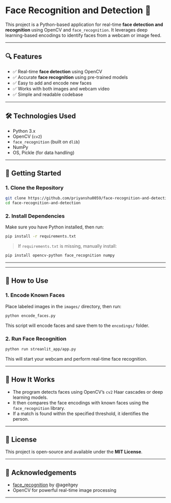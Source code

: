# Face Recognition and Detection 🎯

This project is a Python-based application for real-time **face detection and recognition** using OpenCV and `face_recognition`. It leverages deep learning-based encodings to identify faces from a webcam or image feed.

---

## 🔍 Features

* ✅ Real-time **face detection** using OpenCV
* ✅ Accurate **face recognition** using pre-trained models
* ✅ Easy to add and encode new faces
* ✅ Works with both images and webcam video
* ✅ Simple and readable codebase

---

## 🛠️ Technologies Used

* Python 3.x
* OpenCV (`cv2`)
* `face_recognition` (built on `dlib`)
* NumPy
* OS, Pickle (for data handling)

---

## 🚀 Getting Started

### 1. Clone the Repository

```bash
git clone https://github.com/priyanshu0059/face-recognition-and-detection.git
cd face-recognition-and-detection
```

### 2. Install Dependencies

Make sure you have Python installed, then run:

```bash
pip install -r requirements.txt
```

> If `requirements.txt` is missing, manually install:

```bash
pip install opencv-python face_recognition numpy
```

---



---

## 📸 How to Use

### 1. Encode Known Faces

Place labeled images in the `images/` directory, then run:

```bash
python encode_faces.py
```

This script will encode faces and save them to the `encodings/` folder.

### 2. Run Face Recognition

```bash
python run streanlit_app/app.py
```

This will start your webcam and perform real-time face recognition.

---

## 🧠 How It Works

* The program detects faces using OpenCV’s `cv2` Haar cascades or deep learning models.
* It then compares the face encodings with known faces using the `face_recognition` library.
* If a match is found within the specified threshold, it identifies the person.

---
## 📄 License

This project is open-source and available under the **MIT License**.

---

## 🙌 Acknowledgements

* [face\_recognition](https://github.com/ageitgey/face_recognition) by @ageitgey
* OpenCV for powerful real-time image processing

---
